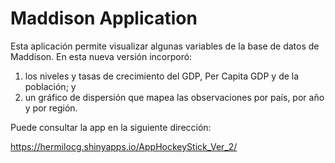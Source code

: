 # Maddison Application

Esta aplicación permite visualizar algunas variables de la base de datos de Maddison. 
En esta nueva versión incorporó: 
1) los niveles y tasas de crecimiento del GDP, Per Capita GDP y de la población; y
2) un gráfico de dispersión que mapea las observaciones por país, por año y por región.

Puede consultar la app en la siguiente dirección:

https://hermilocg.shinyapps.io/AppHockeyStick_Ver_2/
